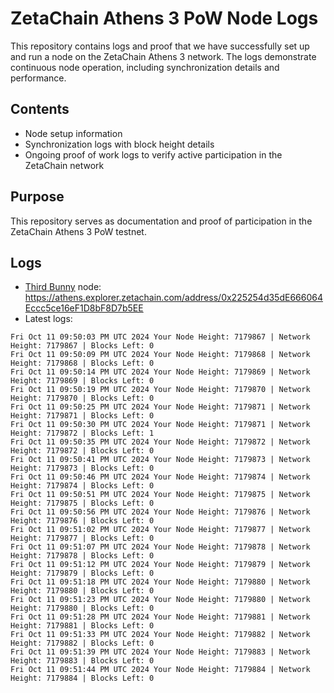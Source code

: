 # ZetaChain Athens 3 PoW Node Logs
This repository contains logs and proof that we have successfully set up and run a node on the ZetaChain Athens 3 network. The logs demonstrate continuous node operation, including synchronization details and performance.

## Contents
- Node setup information
- Synchronization logs with block height details
- Ongoing proof of work logs to verify active participation in the ZetaChain network

## Purpose
This repository serves as documentation and proof of participation in the ZetaChain Athens 3 PoW testnet.

## Logs

- [Third Bunny](https://thirdbunny.xyz/) node: https://athens.explorer.zetachain.com/address/0x225254d35dE666064Eccc5ce16eF1D8bF8D7b5EE
- Latest logs:
```
Fri Oct 11 09:50:03 PM UTC 2024 Your Node Height: 7179867 | Network Height: 7179867 | Blocks Left: 0
Fri Oct 11 09:50:09 PM UTC 2024 Your Node Height: 7179868 | Network Height: 7179868 | Blocks Left: 0
Fri Oct 11 09:50:14 PM UTC 2024 Your Node Height: 7179869 | Network Height: 7179869 | Blocks Left: 0
Fri Oct 11 09:50:19 PM UTC 2024 Your Node Height: 7179870 | Network Height: 7179870 | Blocks Left: 0
Fri Oct 11 09:50:25 PM UTC 2024 Your Node Height: 7179871 | Network Height: 7179871 | Blocks Left: 0
Fri Oct 11 09:50:30 PM UTC 2024 Your Node Height: 7179871 | Network Height: 7179872 | Blocks Left: 1
Fri Oct 11 09:50:35 PM UTC 2024 Your Node Height: 7179872 | Network Height: 7179872 | Blocks Left: 0
Fri Oct 11 09:50:41 PM UTC 2024 Your Node Height: 7179873 | Network Height: 7179873 | Blocks Left: 0
Fri Oct 11 09:50:46 PM UTC 2024 Your Node Height: 7179874 | Network Height: 7179874 | Blocks Left: 0
Fri Oct 11 09:50:51 PM UTC 2024 Your Node Height: 7179875 | Network Height: 7179875 | Blocks Left: 0
Fri Oct 11 09:50:56 PM UTC 2024 Your Node Height: 7179876 | Network Height: 7179876 | Blocks Left: 0
Fri Oct 11 09:51:02 PM UTC 2024 Your Node Height: 7179877 | Network Height: 7179877 | Blocks Left: 0
Fri Oct 11 09:51:07 PM UTC 2024 Your Node Height: 7179878 | Network Height: 7179878 | Blocks Left: 0
Fri Oct 11 09:51:12 PM UTC 2024 Your Node Height: 7179879 | Network Height: 7179879 | Blocks Left: 0
Fri Oct 11 09:51:18 PM UTC 2024 Your Node Height: 7179880 | Network Height: 7179880 | Blocks Left: 0
Fri Oct 11 09:51:23 PM UTC 2024 Your Node Height: 7179880 | Network Height: 7179880 | Blocks Left: 0
Fri Oct 11 09:51:28 PM UTC 2024 Your Node Height: 7179881 | Network Height: 7179881 | Blocks Left: 0
Fri Oct 11 09:51:33 PM UTC 2024 Your Node Height: 7179882 | Network Height: 7179882 | Blocks Left: 0
Fri Oct 11 09:51:39 PM UTC 2024 Your Node Height: 7179883 | Network Height: 7179883 | Blocks Left: 0
Fri Oct 11 09:51:44 PM UTC 2024 Your Node Height: 7179884 | Network Height: 7179884 | Blocks Left: 0
```
